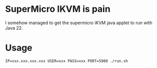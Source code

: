 # SuperMicro IKVM is pain

I somehow managed to get the supermicro iKVM java applet to run with Java 22.

# Usage

```
IP=xxx.xxx.xxx.xxx USER=xxx PASS=xxx PORT=5900 ./run.sh
```
